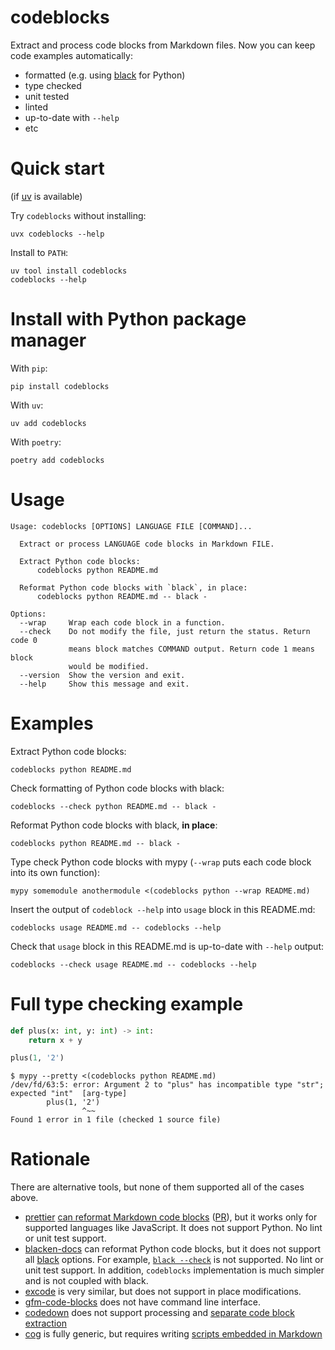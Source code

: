 # codeblocks

Extract and process code blocks from Markdown files. Now you can keep code examples automatically:

* formatted (e.g. using [black][] for Python)
* type checked
* unit tested
* linted
* up-to-date with `--help`
* etc

# Quick start

(if [uv](https://docs.astral.sh/uv/) is available)

Try `codeblocks` without installing:

```
uvx codeblocks --help
```

Install to `PATH`:

```
uv tool install codeblocks
codeblocks --help
```

# Install with Python package manager

With `pip`:
```
pip install codeblocks
```

With `uv`:
```
uv add codeblocks
```

With `poetry`:
```
poetry add codeblocks
```

# Usage

```usage
Usage: codeblocks [OPTIONS] LANGUAGE FILE [COMMAND]...

  Extract or process LANGUAGE code blocks in Markdown FILE.

  Extract Python code blocks:
      codeblocks python README.md

  Reformat Python code blocks with `black`, in place:
      codeblocks python README.md -- black -

Options:
  --wrap     Wrap each code block in a function.
  --check    Do not modify the file, just return the status. Return code 0
             means block matches COMMAND output. Return code 1 means block
             would be modified.
  --version  Show the version and exit.
  --help     Show this message and exit.
```

# Examples

Extract Python code blocks:
```
codeblocks python README.md
```

Check formatting of Python code blocks with black:
```
codeblocks --check python README.md -- black -
```

Reformat Python code blocks with black, **in place**:
```
codeblocks python README.md -- black -
```

Type check Python code blocks with mypy (`--wrap` puts each code block into its own function):
```
mypy somemodule anothermodule <(codeblocks python --wrap README.md)
```

Insert the output of `codeblock --help` into `usage` block in this README.md:
```
codeblocks usage README.md -- codeblocks --help
```

Check that `usage` block in this README.md is up-to-date with `--help` output:
```
codeblocks --check usage README.md -- codeblocks --help
```

# Full type checking example

```python
def plus(x: int, y: int) -> int:
    return x + y

plus(1, '2')
```

```console
$ mypy --pretty <(codeblocks python README.md)
/dev/fd/63:5: error: Argument 2 to "plus" has incompatible type "str"; expected "int"  [arg-type]
        plus(1, '2')
                ^~~
Found 1 error in 1 file (checked 1 source file)
```

# Rationale

There are alternative tools, but none of them supported all of the cases above.

* [prettier][] [can reformat Markdown code blocks][prettier-md] ([PR][prettier-pr]), but it works only for supported languages like JavaScript. It does not support Python. No lint or unit test support.
* [blacken-docs][] can reformat Python code blocks, but it does not support all [black][] options. For example, [`black --check`][blacken-check] is not supported. No lint or unit test support. In addition, `codeblocks` implementation is much simpler and is not coupled with black.
* [excode][] is very similar, but does not support in place modifications.
* [gfm-code-blocks][] does not have command line interface.
* [codedown][] does not support processing and [separate code block extraction](https://github.com/earldouglas/codedown/issues/9)
* [cog][] is fully generic, but requires writing [scripts embedded in Markdown][cog-help]

[black]: https://github.com/psf/black
[prettier]: https://prettier.io
[prettier-md]: https://prettier.io/blog/2017/11/07/1.8.0.html#markdown-support
[prettier-pr]: https://github.com/prettier/prettier/pull/2943
[blacken-docs]: https://github.com/asottile/blacken-docs
[blacken-check]: https://github.com/asottile/blacken-docs/issues/42
[excode]: https://github.com/nschloe/excode
[gfm-code-blocks]: https://github.com/jonschlinkert/gfm-code-blocks
[cog-help]: https://til.simonwillison.net/python/cog-to-update-help-in-readme
[codedown]: https://github.com/earldouglas/codedown
[cog]: https://nedbatchelder.com/code/cog
